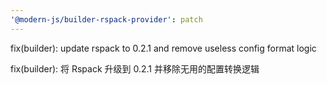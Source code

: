 ```yaml
---
'@modern-js/builder-rspack-provider': patch
---
```


fix(builder): update rspack to 0.2.1 and remove useless config format logic

fix(builder): 将 Rspack 升级到 0.2.1 并移除无用的配置转换逻辑
